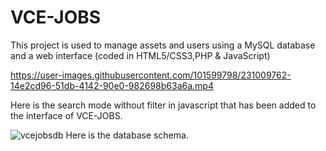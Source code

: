 # VCE-JOBS
This project is used to manage assets and users using a MySQL database and a web interface (coded in HTML5/CSS3,PHP & JavaScript)



https://user-images.githubusercontent.com/101599798/231009762-14e2cd96-51db-4142-90e0-982698b63a6a.mp4

Here is the search mode without filter in javascript that has been added to the interface of VCE-JOBS.


![vcejobsdb](https://user-images.githubusercontent.com/101599798/234513494-ef51bb17-e7fb-47b7-9623-5491b29aa426.svg)
Here is the database schema.
